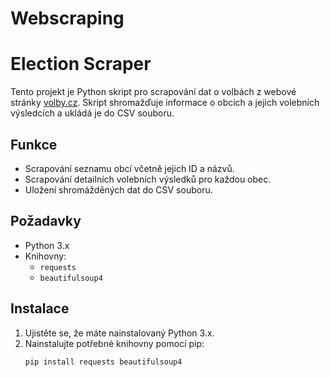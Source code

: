 # Webscraping
# Election Scraper

Tento projekt je Python skript pro scrapování dat o volbách z webové stránky [volby.cz](https://www.volby.cz). Skript shromažďuje informace o obcích a jejich volebních výsledcích a ukládá je do CSV souboru.

## Funkce

- Scrapování seznamu obcí včetně jejich ID a názvů.
- Scrapování detailních volebních výsledků pro každou obec.
- Uložení shromážděných dat do CSV souboru.

## Požadavky

- Python 3.x
- Knihovny:
  - `requests`
  - `beautifulsoup4`

## Instalace

1. Ujistěte se, že máte nainstalovaný Python 3.x.
2. Nainstalujte potřebné knihovny pomocí pip:
   ```bash
   pip install requests beautifulsoup4
